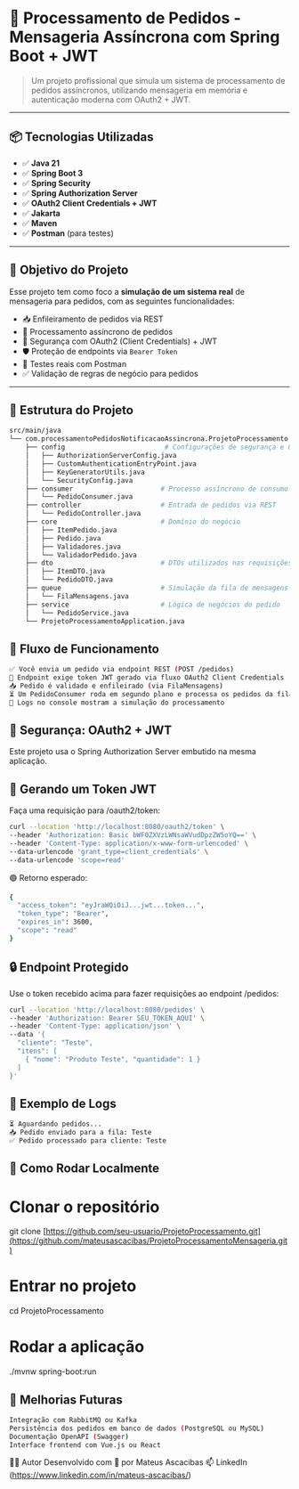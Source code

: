 # 🧾 Processamento de Pedidos - Mensageria Assíncrona com Spring Boot + JWT

> Um projeto profissional que simula um sistema de processamento de pedidos assíncronos, utilizando mensageria em memória e autenticação moderna com OAuth2 + JWT.

---

## 📦 Tecnologias Utilizadas

- ✅ **Java 21**
- ✅ **Spring Boot 3**
- ✅ **Spring Security**
- ✅ **Spring Authorization Server**
- ✅ **OAuth2 Client Credentials + JWT**
- ✅ **Jakarta**
- ✅ **Maven**
- ✅ **Postman** (para testes)

---

## 🧠 Objetivo do Projeto

Esse projeto tem como foco a **simulação de um sistema real** de mensageria para pedidos, com as seguintes funcionalidades:

- 📥 Enfileiramento de pedidos via REST
- 🧵 Processamento assíncrono de pedidos
- 🔐 Segurança com OAuth2 (Client Credentials) + JWT
- 🛡️ Proteção de endpoints via `Bearer Token`
- 🧪 Testes reais com Postman
- ✅ Validação de regras de negócio para pedidos

---

## 🧱 Estrutura do Projeto

```bash
src/main/java
└── com.processamentoPedidosNotificacaoAssincrona.ProjetoProcessamento
    ├── config                         # Configurações de segurança e OAuth2
    │   ├── AuthorizationServerConfig.java
    │   ├── CustomAuthenticationEntryPoint.java
    │   ├── KeyGeneratorUtils.java
    │   └── SecurityConfig.java
    ├── consumer                      # Processo assíncrono de consumo da fila
    │   └── PedidoConsumer.java
    ├── controller                    # Entrada de pedidos via REST
    │   └── PedidoController.java
    ├── core                          # Domínio do negócio
    │   ├── ItemPedido.java
    │   ├── Pedido.java
    │   ├── Validadores.java
    │   └── ValidadorPedido.java
    ├── dto                           # DTOs utilizados nas requisições
    │   ├── ItemDTO.java
    │   └── PedidoDTO.java
    ├── queue                         # Simulação da fila de mensagens (in memory)
    │   └── FilaMensagens.java
    ├── service                       # Lógica de negócios do pedido
    │   └── PedidoService.java
    └── ProjetoProcessamentoApplication.java
```

## 🔁 Fluxo de Funcionamento

```bash
✅ Você envia um pedido via endpoint REST (POST /pedidos)
🔐 Endpoint exige token JWT gerado via fluxo OAuth2 Client Credentials
📥 Pedido é validado e enfileirado (via FilaMensagens)
⏳ Um PedidoConsumer roda em segundo plano e processa os pedidos da fila
🧾 Logs no console mostram a simulação do processamento
```

## 🔐 Segurança: OAuth2 + JWT
Este projeto usa o Spring Authorization Server embutido na mesma aplicação.

## 🎫 Gerando um Token JWT
Faça uma requisição para /oauth2/token:

```bash
curl --location 'http://localhost:8080/oauth2/token' \
--header 'Authorization: Basic bWF0ZXVzLWNsaWVudDpzZW5oYQ==' \
--header 'Content-Type: application/x-www-form-urlencoded' \
--data-urlencode 'grant_type=client_credentials' \
--data-urlencode 'scope=read'
```
🟢 Retorno esperado:

```bash
{
  "access_token": "eyJraWQiOiJ...jwt...token...",
  "token_type": "Bearer",
  "expires_in": 3600,
  "scope": "read"
}
```

## 🔒 Endpoint Protegido
Use o token recebido acima para fazer requisições ao endpoint /pedidos:

```bash
curl --location 'http://localhost:8080/pedidos' \
--header 'Authorization: Bearer SEU_TOKEN_AQUI' \
--header 'Content-Type: application/json' \
--data '{
  "cliente": "Teste",
  "itens": [
    { "nome": "Produto Teste", "quantidade": 1 }
  ]
}'
```

## 🧪 Exemplo de Logs
```bash
⏳ Aguardando pedidos...
📥 Pedido enviado para a fila: Teste
✅ Pedido processado para cliente: Teste
```

## 🚀 Como Rodar Localmente

# Clonar o repositório
git clone [https://github.com/seu-usuario/ProjetoProcessamento.git](https://github.com/mateusascacibas/ProjetoProcessamentoMensageria.git)

# Entrar no projeto
cd ProjetoProcessamento

# Rodar a aplicação
./mvnw spring-boot:run

## 🔮 Melhorias Futuras
```bash
Integração com RabbitMQ ou Kafka
Persistência dos pedidos em banco de dados (PostgreSQL ou MySQL)
Documentação OpenAPI (Swagger)
Interface frontend com Vue.js ou React
```

👨‍💻 Autor
Desenvolvido com 💙 por Mateus Ascacibas
📫 LinkedIn (https://www.linkedin.com/in/mateus-ascacibas/)
